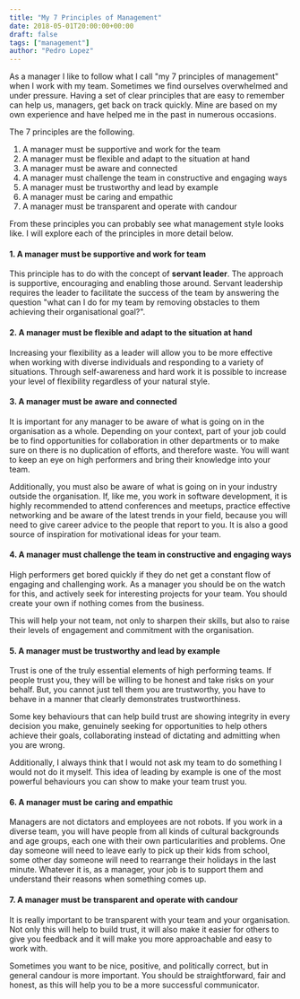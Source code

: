 ```yaml
---
title: "My 7 Principles of Management"
date: 2018-05-01T20:00:00+00:00
draft: false
tags: ["management"]
author: "Pedro Lopez"
---
```


As a manager I like to follow what I call "my 7 principles of management" when I work with my team. Sometimes we find ourselves overwhelmed and under pressure. Having a set of clear principles that are easy to remember can help us, managers, get back on track quickly. Mine are based on my own experience and have helped me in the past in numerous occasions.

 The 7 principles are the following.

<!--more-->

1. A manager must be supportive and work for the team
2. A manager must be flexible and adapt to the situation at hand
3. A manager must be aware and connected
4. A manager must challenge the team in constructive and engaging ways
5. A manager must be trustworthy and lead by example
6. A manager must be caring and empathic
7. A manager must be transparent and operate with candour

From these principles you can probably see what management style looks like. I will explore each of the principles in more detail below.

#### 1. A manager must be supportive and work for team

This principle has to do with the concept of **servant leader**.  The approach is supportive, encouraging and enabling those around. Servant leadership requires the leader to facilitate the success of the team by answering the question "what can I do for my team by removing obstacles to them achieving their organisational goal?".

#### 2. A manager must be flexible and adapt to the situation at hand

Increasing your flexibility as a leader will allow you to be more effective when working with diverse individuals and responding to a variety of situations. Through self-awareness and hard work it is possible to increase your level of flexibility regardless of your natural style.

#### 3. A manager must be aware and connected

It is important for any manager to be aware of what is going on in the organisation as a whole. Depending on your context, part of your job could be to find opportunities for collaboration in other departments or to make sure on there is no duplication of efforts, and therefore waste. You will want to keep an eye on high performers and bring their knowledge into your team.

Additionally, you must also be aware of what is going on in your industry outside the organisation. If, like me, you work in software development, it is highly recommended to attend conferences and meetups, practice effective networking and be aware of the latest trends in your field, because you will need to give career advice to the people that report to you. It is also a good source of inspiration for motivational ideas for your team.

#### 4. A manager must challenge the team in constructive and engaging ways

High performers get bored quickly if they do net get a constant flow of engaging and challenging work. As a manager you should be on the watch for this, and actively seek for interesting projects for your team. You should create your own if nothing comes from the business.

This will help your not team, not only to sharpen their skills, but also to raise their levels of engagement and commitment with the organisation.

#### 5. A manager must be trustworthy and lead by example

Trust is one of the truly essential elements of high performing teams. If people trust you, they will be willing to be honest and take risks on your behalf. But, you cannot just tell them you are trustworthy, you have to behave in a manner that clearly demonstrates trustworthiness.

Some key behaviours that can help build trust are showing integrity in every decision you make, genuinely seeking for opportunities to help others achieve their goals, collaborating instead of dictating and admitting when you are wrong.

Additionally, I always think that I would not ask my team to do something I would not do it myself. This idea of leading by example is one of the most powerful behaviours you can show to make your team trust you.

#### 6. A manager must be caring and empathic

Managers are not dictators and employees are not robots. If you work in a diverse team, you will have people from all kinds of cultural backgrounds and age groups, each one with their own particularities and problems. One day someone will need to leave early to pick up their kids from school, some other day someone will need to rearrange their holidays in the last minute. Whatever it is, as a manager, your job is to support them and understand their reasons when something comes up.

#### 7. A manager must be transparent and operate with candour

It is really important to be transparent with your team and your organisation. Not only this will help to build trust, it will also make it easier for others to give you feedback and it will make you more approachable and easy to work with.

Sometimes you want to be nice, positive, and politically correct, but in general candour is more important. You should be straightforward, fair and honest, as this will help you to be a more successful communicator.
